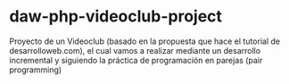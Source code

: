 # daw-php-videoclub-project
Proyecto de un Videoclub (basado en la propuesta que hace el tutorial de desarrolloweb.com), el cual vamos a realizar mediante un desarrollo incremental y siguiendo la práctica de programación en parejas (pair programming)
